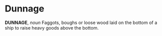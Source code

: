 # Dunnage

**DUNNAGE**, _noun_ Faggots, boughs or loose wood laid on the bottom of a ship to raise heavy goods above the bottom.